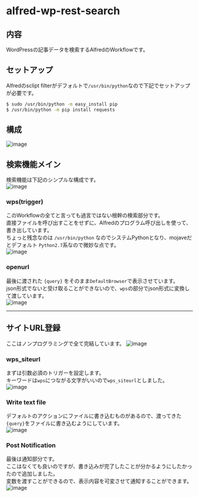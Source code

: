 alfred-wp-rest-search
===

## 内容

WordPressの記事データを検索するAlfredのWorkflowです。

## セットアップ

Alfredのsclipt filterがデフォルトで`/usr/bin/python`なので下記でセットアップが必要です。

```sh
$ sudo /usr/bin/python -m easy_install pip
$ /usr/bin/python -m pip install requests
```

## 構成
![image](https://user-images.githubusercontent.com/8310973/70435078-406f3500-1ac9-11ea-91e3-e4faf6e7081f.png)

## 検索機能メイン

検索機能は下記のシンプルな構成です。  
![image](https://user-images.githubusercontent.com/8310973/70435121-5846b900-1ac9-11ea-9820-f83e489123b2.png)

### wps(trigger)

このWorkflowの全てと言っても過言ではない根幹の検索部分です。  
直接ファイルを呼び出すことをせずに、Alfredのプログラム呼び出しを使って、書き出しています。  
ちょっと残念なのは `/usr/bin/python` なのでシステムPythonとなり、mojaveだとデフォルト `Python2.7`系なので微妙な点です。  
![image](https://user-images.githubusercontent.com/8310973/70435143-6268b780-1ac9-11ea-901b-168ecbfb9fc9.png)

### openurl

最後に渡された `{query}` をそのまま`DefaultBrowser`で表示させています。  
json形式でないと受け取ることができないので、`wps`の部分でjson形式に変換して渡しています。  
![image](https://user-images.githubusercontent.com/8310973/70435165-72809700-1ac9-11ea-81ec-b130e17988c0.png)

---

## サイトURL登録

ここはノンプログラミングで全て完結しています。
![image](https://user-images.githubusercontent.com/8310973/70435190-83310d00-1ac9-11ea-82d1-3bffd56f3991.png)

### wps_siteurl

まずは引数必須のトリガーを設定します。  
キーワードは`wps`につながる文字がいいので`wps_siteurl`としました。  
![image](https://user-images.githubusercontent.com/8310973/70435195-8b894800-1ac9-11ea-9aa2-a694225f4546.png)

### Write text file

デフォルトのアクションにファイルに書き込むものがあるので、渡ってきた`{query}`をファイルに書き込むようにしています。  
![image](https://user-images.githubusercontent.com/8310973/70435213-980da080-1ac9-11ea-84af-9ecc1cab3a6d.png)

### Post Notification

最後は通知部分です。  
ここはなくても良いのですが、書き込みが完了したことが分かるようにしたかったので追加しました。  
変数を渡すことができるので、表示内容を可変させて通知することができます。  
![image](https://user-images.githubusercontent.com/8310973/70435234-a8258000-1ac9-11ea-9f82-226ae066a4f1.png)
